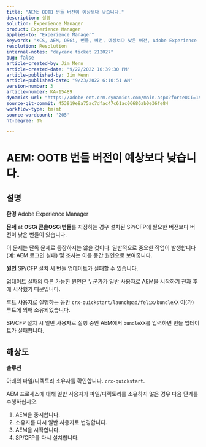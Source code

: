 ```yaml
---
title: "AEM: OOTB 번들 버전이 예상보다 낮습니다."
description: 설명
solution: Experience Manager
product: Experience Manager
applies-to: "Experience Manager"
keywords: "KCS, AEM, OSGi, 번들, 버전, 예상보다 낮은 버전, Adobe Experience Manager, SP/CFP, 일반 사용자, 소유자, 재설치, 번들XX, crx-quickstart/launchpad/felix/bundleXX, crx-quickstart"
resolution: Resolution
internal-notes: "daycare ticket 212027"
bug: false
article-created-by: Jim Menn
article-created-date: "9/22/2022 10:39:30 PM"
article-published-by: Jim Menn
article-published-date: "9/23/2022 6:10:51 AM"
version-number: 3
article-number: KA-15489
dynamics-url: "https://adobe-ent.crm.dynamics.com/main.aspx?forceUCI=1&pagetype=entityrecord&etn=knowledgearticle&id=5ec72b68-c73a-ed11-9db1-0022480866ad"
source-git-commit: 453919e8a75ac7dfac47c61ac06686ab0e36fe84
workflow-type: tm+mt
source-wordcount: '205'
ht-degree: 1%

---
```


# AEM: OOTB 번들 버전이 예상보다 낮습니다.

## 설명


<b>환경</b>
Adobe Experience Manager

<b>문제</b>
at <b>OSGi 콘솔</b><b>OSGi</b><b>번들</b>를 지정하는 경우 설치된 SP/CFP에 필요한 버전보다 버전이 낮은 번들이 있습니다.

이 문제는 단독 문제로 등장하지는 않을 것이다. 일반적으로 중요한 작업이 발생합니다(예: AEM 로그인 실패) 및 조사는 이를 중간 원인으로 보여줍니다.

<b>원인</b>
SP/CFP 설치 시 번들 업데이트가 실패할 수 있습니다.

업데이트 실패의 다른 가능한 원인은 누군가가 일반 사용자로 AEM을 시작하기 전과 후에 시작했기 때문입니다.

루트 사용자로 실행하는 동안 `crx-quickstart/launchpad/felix/bundleXX` 이(가) 루트에 의해 소유되었습니다.

SP/CFP 설치 시 일반 사용자로 실행 중인 AEM에서 `bundleXX`를 입력하면 번들 업데이트가 실패합니다.


## 해상도


<b>솔루션</b>

아래의 파일/디렉토리 소유자를 확인합니다. `crx-quickstart`.

AEM 프로세스에 대해 일반 사용자가 파일/디렉토리를 소유하지 않은 경우 다음 단계를 수행하십시오.

1. AEM을 중지합니다.
2. 소유자를 다시 일반 사용자로 변경합니다.
3. AEM을 시작합니다.
4. SP/CFP를 다시 설치합니다.



